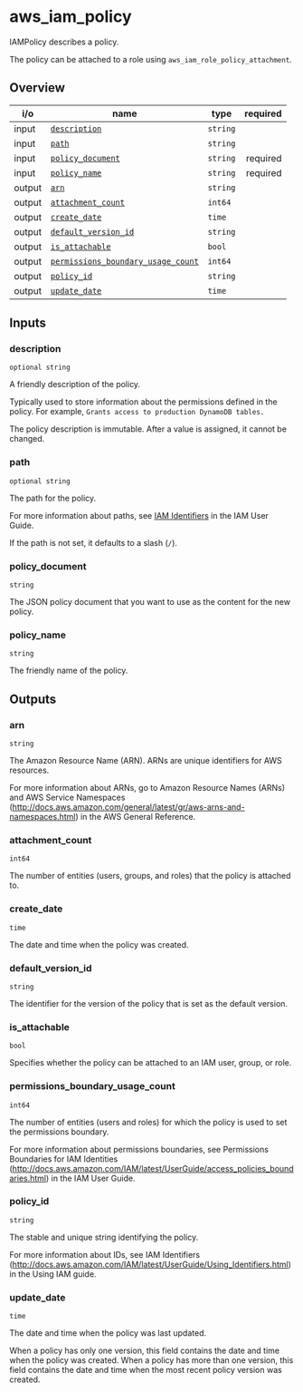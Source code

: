 <!-- This file was generated by structdoc. DO NOT EDIT. -->
<!-- For changes modify iam_policy.go instead. -->

# aws_iam_policy

IAMPolicy describes a policy.

The policy can be attached to a role using `aws_iam_role_policy_attachment`.

## Overview

| i/o | name | type | required |
| --- | ---- | ---- | -------: |
| input | [`description`](#description) | `string` |  |
| input | [`path`](#path) | `string` |  |
| input | [`policy_document`](#policy_document) | `string` | required |
| input | [`policy_name`](#policy_name) | `string` | required |
| output | [`arn`](#arn) | `string` ||
| output | [`attachment_count`](#attachment_count) | `int64` ||
| output | [`create_date`](#create_date) | `time` ||
| output | [`default_version_id`](#default_version_id) | `string` ||
| output | [`is_attachable`](#is_attachable) | `bool` ||
| output | [`permissions_boundary_usage_count`](#permissions_boundary_usage_count) | `int64` ||
| output | [`policy_id`](#policy_id) | `string` ||
| output | [`update_date`](#update_date) | `time` ||


## Inputs

### description

`optional string`

A friendly description of the policy.

Typically used to store information about the permissions defined in the
policy. For example, `Grants access to production DynamoDB tables.`

The policy description is immutable. After a value is assigned, it cannot
be changed.

### path

`optional string`

The path for the policy.

For more information about paths, see
[IAM Identifiers](http://docs.aws.amazon.com/IAM/latest/UserGuide/Using_Identifiers.html)
in the IAM User Guide.

If the path is not set, it defaults to a slash (`/`).

### policy_document

`string`

The JSON policy document that you want to use as the content for the new
policy.

### policy_name

`string`

The friendly name of the policy.

## Outputs

### arn

`string`

The Amazon Resource Name (ARN). ARNs are unique identifiers for AWS resources.

For more information about ARNs, go to Amazon Resource Names (ARNs) and AWS
Service Namespaces (http://docs.aws.amazon.com/general/latest/gr/aws-arns-and-namespaces.html)
in the AWS General Reference.
### attachment_count

`int64`

The number of entities (users, groups, and roles) that the policy is attached
to.
### create_date

`time`

The date and time when the policy was created.
### default_version_id

`string`

The identifier for the version of the policy that is set as the default version.
### is_attachable

`bool`

Specifies whether the policy can be attached to an IAM user, group, or role.
### permissions_boundary_usage_count

`int64`

The number of entities (users and roles) for which the policy is used to
set the permissions boundary.

For more information about permissions boundaries, see Permissions Boundaries
for IAM Identities
(http://docs.aws.amazon.com/IAM/latest/UserGuide/access_policies_boundaries.html)
in the IAM User Guide.
### policy_id

`string`

The stable and unique string identifying the policy.

For more information about IDs, see IAM Identifiers
(http://docs.aws.amazon.com/IAM/latest/UserGuide/Using_Identifiers.html)
in the Using IAM guide.
### update_date

`time`

The date and time when the policy was last updated.

When a policy has only one version, this field contains the date and time
when the policy was created. When a policy has more than one version, this
field contains the date and time when the most recent policy version was
created.
